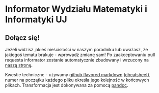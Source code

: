 # Informator Wydziału Matematyki i Informatyki UJ

## Dołącz się!

Jeżeli widzisz jakieś nieścisłości w naszym poradniku lub uważasz, że jakiegoś tematu brakuje - wprowadź zmianę sam! Po zaakceptowaniu pull requesta informator zostanie automatycznie zbudowany i wrzucony na [naszą stronę](ksi.ii.uj.edu.pl/informator).

Kwestie techniczne - używamy [github flavored markdown](https://help.github.com/articles/github-flavored-markdown/) ([cheatsheet](https://github.com/adam-p/markdown-here/wiki/Markdown-Cheatsheet)), numer na początku każdego pliku określa jego kolejność w końcowych plikach. Transformacja jest dokonywana za pomocą [pandoc](www.pandoc.org).

